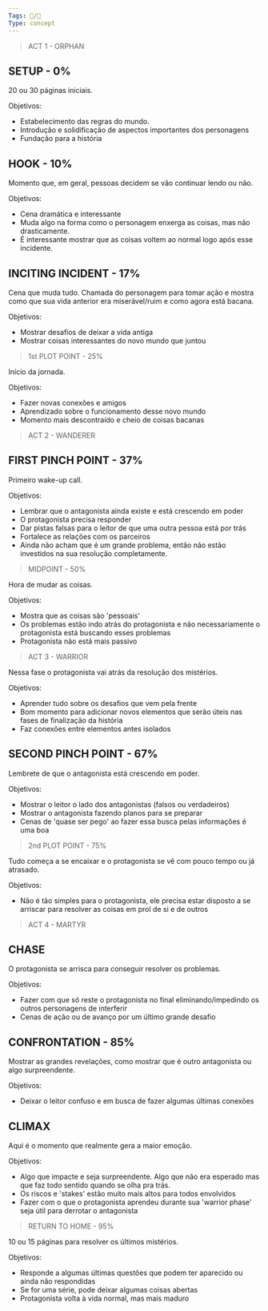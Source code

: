 ```yaml
---
Tags: 🧵/🌱
Type: concept
---
```


> ACT 1 - ORPHAN

## SETUP - 0%

20 ou 30 páginas iniciais.

Objetivos:

-   Estabelecimento das regras do mundo.
-   Introdução e solidificação de aspectos importantes dos personagens
-   Fundação para a história

## HOOK - 10%

Momento que, em geral, pessoas decidem se vão continuar lendo ou não.

Objetivos:

-   Cena dramática e interessante
-   Muda algo na forma como o personagem enxerga as coisas, mas não drasticamente.
-   É interessante mostrar que as coisas voltem ao normal logo após esse incidente.

## INCITING INCIDENT - 17%

Cena que muda tudo. Chamada do personagem para tomar ação e mostra como que sua vida anterior era miserável/ruim e como agora está bacana.

Objetivos:

-   Mostrar desafios de deixar a vida antiga
-   Mostrar coisas interessantes do novo mundo que juntou

> 1st PLOT POINT - 25%

Início da jornada.

Objetivos:

-   Fazer novas conexões e amigos
-   Aprendizado sobre o funcionamento desse novo mundo
-   Momento mais descontraído e cheio de coisas bacanas

> ACT 2 - WANDERER

## FIRST PINCH POINT - 37%

Primeiro wake-up call.

Objetivos:

-   Lembrar que o antagonista ainda existe e está crescendo em poder
-   O protagonista precisa responder
-   Dar pistas falsas para o leitor de que uma outra pessoa está por trás
-   Fortalece as relações com os parceiros
-   Ainda não acham que é um grande problema, então não estão investidos na sua resolução completamente.

> MIDPOINT - 50%

Hora de mudar as coisas.

Objetivos:

-   Mostra que as coisas são 'pessoais'
-   Os problemas estão indo atrás do protagonista e não necessariamente o protagonista está buscando esses problemas
-   Protagonista não está mais passivo

> ACT 3 - WARRIOR

Nessa fase o protagonista vai atrás da resolução dos mistérios.

Objetivos:

-   Aprender tudo sobre os desafios que vem pela frente
-   Bom momento para adicionar novos elementos que serão úteis nas fases de finalização da história
-   Faz conexões entre elementos antes isolados

## SECOND PINCH POINT - 67%

Lembrete de que o antagonista está crescendo em poder.

Objetivos:

-   Mostrar o leitor o lado dos antagonistas (falsos ou verdadeiros)
-   Mostrar o antagonista fazendo planos para se preparar
-   Cenas de 'quase ser pego' ao fazer essa busca pelas informações é uma boa

> 2nd PLOT POINT - 75%

Tudo começa a se encaixar e o protagonista se vê com pouco tempo ou já atrasado.

Objetivos:

-   Não é tão simples para o protagonista, ele precisa estar disposto a se arriscar para resolver as coisas em prol de si e de outros

> ACT 4 - MARTYR

## CHASE

O protagonista se arrisca para conseguir resolver os problemas.

Objetivos:

-   Fazer com que só reste o protagonista no final eliminando/impedindo os outros personagens de interferir
-   Cenas de ação ou de avanço por um último grande desafio

## CONFRONTATION - 85%

Mostrar as grandes revelações, como mostrar que é outro antagonista ou algo surpreendente.

Objetivos:

-   Deixar o leitor confuso e em busca de fazer algumas últimas conexões

## CLIMAX

Aqui é o momento que realmente gera a maior emoção.

Objetivos:

-   Algo que impacte e seja surpreendente. Algo que não era esperado mas que faz todo sentido quando se olha pra trás.
-   Os riscos e 'stakes' estão muito mais altos para todos envolvidos
-   Fazer com o que o protagonista aprendeu durante sua 'warrior phase' seja útil para derrotar o antagonista

> RETURN TO HOME - 95%

10 ou 15 páginas para resolver os últimos mistérios.

Objetivos:

-   Responde a algumas últimas questões que podem ter aparecido ou ainda não respondidas
-   Se for uma série, pode deixar algumas coisas abertas
-   Protagonista volta à vida normal, mas mais maduro